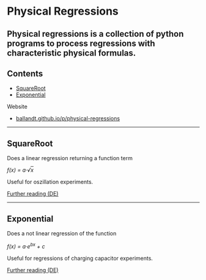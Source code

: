 # Physical Regressions

Physical regressions is a collection of python programs to process
regressions with characteristic physical formulas.
---
## Contents

* [SquareRoot](#squareroot)
* [Exponential](#exponential)

Website
* [ballandt.github.io/p/physical-regressions](https://ballandt.github.io/p/physical-regressions)

--- 
## SquareRoot

Does a linear regression returning a function term

<i>f(x) = a&centerdot;&radic;<span style="text-decoration: overline">x</span></i>

Useful for oszillation experiments.

[Further reading (DE)](https://ballandt.github.io/p/physical-regressions/docs/BALLANDT_square_root_regression_DE.pdf)

---
## Exponential

Does a not linear regression of the function

<i>f(x) = a&centerdot;e<sup>bx</sup> + c</i>

Useful for regressions of charging capacitor experiments. 

[Further reading (DE)](https://ballandt.github.io/p/physical-regressions/docs/BALLANDT_exponential_regression_DE.pdf)
